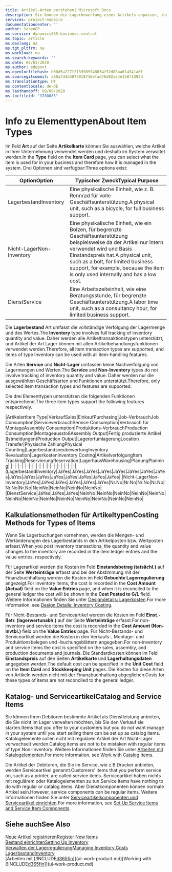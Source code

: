 ```yaml
---
title: Artikel-Arten verstehen| Microsoft Docs
description: Sie können die Lagerbewertung eines Artikels anpassen, indem Sie die FIFO. oder " Standard "oder Durchschnittskostenmethode anwenden, z. B. wenn Artikelkosten für Gründe, die keine Transaktionen betreffen, ändern.
services: project-madeira
documentationcenter: ''
author: SorenGP
ms.service: dynamics365-business-central
ms.topic: article
ms.devlang: na
ms.tgt_pltfrm: na
ms.workload: na
ms.search.keywords: ''
ms.date: 04/01/2020
ms.author: edupont
ms.openlocfilehash: b08d5a227f2133989948634f32d88aa614941a0f
ms.sourcegitcommit: a80afd4e5075018716efad76d82a54e158f1392d
ms.translationtype: HT
ms.contentlocale: de-DE
ms.lasthandoff: 09/09/2020
ms.locfileid: "3780085"
---
```

# <a name="about-item-types"></a><span data-ttu-id="07af1-103">Info zu Elementtypen</span><span class="sxs-lookup"><span data-stu-id="07af1-103">About Item Types</span></span>
<span data-ttu-id="07af1-104">Im Feld **Art** auf der Seite **Artikelkarte** können Sie auswählen, welche Artikel in Ihrer Unternehmung verwendet werden und deshalb im System verwaltet werden.</span><span class="sxs-lookup"><span data-stu-id="07af1-104">In the **Type** field on the **Item Card** page, you can select what the item is used for in your business and therefore how it is managed in the system.</span></span> <span data-ttu-id="07af1-105">Drei Optionen sind verfügbar:</span><span class="sxs-lookup"><span data-stu-id="07af1-105">Three options exist:</span></span>

|<span data-ttu-id="07af1-106">Option</span><span class="sxs-lookup"><span data-stu-id="07af1-106">Option</span></span>|<span data-ttu-id="07af1-107">Typischer Zweck</span><span class="sxs-lookup"><span data-stu-id="07af1-107">Typical Purpose</span></span>|
|------|-----------|
|<span data-ttu-id="07af1-108">Lagerbestand</span><span class="sxs-lookup"><span data-stu-id="07af1-108">Inventory</span></span>|<span data-ttu-id="07af1-109">Eine physikalische Einheit, wie z. B. Rennrad für volle Geschäftsunterstützung.</span><span class="sxs-lookup"><span data-stu-id="07af1-109">A physical unit, such as a bicycle, for full business support.</span></span>|
|<span data-ttu-id="07af1-110">Nicht-Lager</span><span class="sxs-lookup"><span data-stu-id="07af1-110">Non-Inventory</span></span>|<span data-ttu-id="07af1-111">Eine physikalische Einheit, wie ein Bolzen, für begrenzte Geschäftsunterstützung beispielsweise da der Artikel nur intern verwendet wird und Basis Einstandspreis hat.</span><span class="sxs-lookup"><span data-stu-id="07af1-111">A physical unit, such as a bolt, for limited business support, for example, because the item is only used internally and has a low cost.</span></span>|
|<span data-ttu-id="07af1-112">Dienst</span><span class="sxs-lookup"><span data-stu-id="07af1-112">Service</span></span>|<span data-ttu-id="07af1-113">Eine Arbeitszeiteinheit, wie eine Beratungsstunde, für begrenzte Geschäftsunterstützung.</span><span class="sxs-lookup"><span data-stu-id="07af1-113">A labor time unit, such as a consultancy hour, for limited business support.</span></span>|

<span data-ttu-id="07af1-114">Die **Lagerbestand** Art umfasst die vollständige Verfolgung der Lagermenge und des Wertes.</span><span class="sxs-lookup"><span data-stu-id="07af1-114">The **Inventory** type involves full tracking of inventory quantity and value.</span></span> <span data-ttu-id="07af1-115">Daher werden alle Artikeltransaktionstypen unterstützt, und Artikel der Art Lager können mit allen Artikelbehandlungsfunktionen verwendet werden.</span><span class="sxs-lookup"><span data-stu-id="07af1-115">Therefore, all item transaction types are supported, and items of type Inventory can be used with all item-handling features.</span></span>

<span data-ttu-id="07af1-116">Die Arten **Service** und **Nicht-Lager** umfassen keine Nachverfolgung von Lagermengen und Werten.</span><span class="sxs-lookup"><span data-stu-id="07af1-116">The **Service** and **Non-Inventory** types do not involve tracking of inventory quantity and value.</span></span> <span data-ttu-id="07af1-117">Daher werden nur die ausgewählten Geschäftsarten und Funktionen unterstützt.</span><span class="sxs-lookup"><span data-stu-id="07af1-117">Therefore, only selected item transaction types and features are supported.</span></span>

<span data-ttu-id="07af1-118">Die drei Elementtypen unterstützen die folgenden Funktionen entsprechend.</span><span class="sxs-lookup"><span data-stu-id="07af1-118">The three item types support the following features respectively.</span></span>

|<span data-ttu-id="07af1-119">Artikelart</span><span class="sxs-lookup"><span data-stu-id="07af1-119">Item Type</span></span>|<span data-ttu-id="07af1-120">Verkauf</span><span class="sxs-lookup"><span data-stu-id="07af1-120">Sales</span></span>|<span data-ttu-id="07af1-121">Einkauf</span><span class="sxs-lookup"><span data-stu-id="07af1-121">Purchasing</span></span>|<span data-ttu-id="07af1-122">Job-Verbrauch</span><span class="sxs-lookup"><span data-stu-id="07af1-122">Job Consumption</span></span>|<span data-ttu-id="07af1-123">Serviceverbrauch</span><span class="sxs-lookup"><span data-stu-id="07af1-123">Service Consumption</span></span>|<span data-ttu-id="07af1-124">Verbrauch für Montage</span><span class="sxs-lookup"><span data-stu-id="07af1-124">Assembly Consumption</span></span>|<span data-ttu-id="07af1-125">Produktions-Verbrauch</span><span class="sxs-lookup"><span data-stu-id="07af1-125">Production Consumption</span></span>|<span data-ttu-id="07af1-126">Montageausstoß</span><span class="sxs-lookup"><span data-stu-id="07af1-126">Assembly Output</span></span>|<span data-ttu-id="07af1-127">Fertig produzierte Artikel (Istmeldungen)</span><span class="sxs-lookup"><span data-stu-id="07af1-127">Production Output</span></span>|<span data-ttu-id="07af1-128">Lagerortumlagerung</span><span class="sxs-lookup"><span data-stu-id="07af1-128">Location Transfer</span></span>|<span data-ttu-id="07af1-129">Physische Zählung</span><span class="sxs-lookup"><span data-stu-id="07af1-129">Physical Counting</span></span>|<span data-ttu-id="07af1-130">Lagerbestandsneubewertung</span><span class="sxs-lookup"><span data-stu-id="07af1-130">Inventory Revaluation</span></span>|<span data-ttu-id="07af1-131">Lagerkosten</span><span class="sxs-lookup"><span data-stu-id="07af1-131">Inventory Costing</span></span>|<span data-ttu-id="07af1-132">Artikelverfolgung</span><span class="sxs-lookup"><span data-stu-id="07af1-132">Item Tracking</span></span>|<span data-ttu-id="07af1-133">Reservierung</span><span class="sxs-lookup"><span data-stu-id="07af1-133">Reservation</span></span>|<span data-ttu-id="07af1-134">Lagerhaus</span><span class="sxs-lookup"><span data-stu-id="07af1-134">Warehousing</span></span>|<span data-ttu-id="07af1-135">Planung</span><span class="sxs-lookup"><span data-stu-id="07af1-135">Planning</span></span>|
|-|-|-|-|-|-|-|-|-|-|-|-|-|-|-|-|-|-|
|<span data-ttu-id="07af1-136">Lagerbestand</span><span class="sxs-lookup"><span data-stu-id="07af1-136">Inventory</span></span>|<span data-ttu-id="07af1-137">Ja</span><span class="sxs-lookup"><span data-stu-id="07af1-137">Yes</span></span>|<span data-ttu-id="07af1-138">Ja</span><span class="sxs-lookup"><span data-stu-id="07af1-138">Yes</span></span>|<span data-ttu-id="07af1-139">Ja</span><span class="sxs-lookup"><span data-stu-id="07af1-139">Yes</span></span>|<span data-ttu-id="07af1-140">Ja</span><span class="sxs-lookup"><span data-stu-id="07af1-140">Yes</span></span>|<span data-ttu-id="07af1-141">Ja</span><span class="sxs-lookup"><span data-stu-id="07af1-141">Yes</span></span>|<span data-ttu-id="07af1-142">Ja</span><span class="sxs-lookup"><span data-stu-id="07af1-142">Yes</span></span>|<span data-ttu-id="07af1-143">Ja</span><span class="sxs-lookup"><span data-stu-id="07af1-143">Yes</span></span>|<span data-ttu-id="07af1-144">Ja</span><span class="sxs-lookup"><span data-stu-id="07af1-144">Yes</span></span>|<span data-ttu-id="07af1-145">Ja</span><span class="sxs-lookup"><span data-stu-id="07af1-145">Yes</span></span>|<span data-ttu-id="07af1-146">Ja</span><span class="sxs-lookup"><span data-stu-id="07af1-146">Yes</span></span>|<span data-ttu-id="07af1-147">Ja</span><span class="sxs-lookup"><span data-stu-id="07af1-147">Yes</span></span>|<span data-ttu-id="07af1-148">Ja</span><span class="sxs-lookup"><span data-stu-id="07af1-148">Yes</span></span>|<span data-ttu-id="07af1-149">Ja</span><span class="sxs-lookup"><span data-stu-id="07af1-149">Yes</span></span>|<span data-ttu-id="07af1-150">Ja</span><span class="sxs-lookup"><span data-stu-id="07af1-150">Yes</span></span>|<span data-ttu-id="07af1-151">Ja</span><span class="sxs-lookup"><span data-stu-id="07af1-151">Yes</span></span>|<span data-ttu-id="07af1-152">Ja</span><span class="sxs-lookup"><span data-stu-id="07af1-152">Yes</span></span>|
|<span data-ttu-id="07af1-153">Nicht-Lager</span><span class="sxs-lookup"><span data-stu-id="07af1-153">Non-Inventory</span></span>|<span data-ttu-id="07af1-154">Ja</span><span class="sxs-lookup"><span data-stu-id="07af1-154">Yes</span></span>|<span data-ttu-id="07af1-155">Ja</span><span class="sxs-lookup"><span data-stu-id="07af1-155">Yes</span></span>|<span data-ttu-id="07af1-156">Ja</span><span class="sxs-lookup"><span data-stu-id="07af1-156">Yes</span></span>|<span data-ttu-id="07af1-157">Ja</span><span class="sxs-lookup"><span data-stu-id="07af1-157">Yes</span></span>|<span data-ttu-id="07af1-158">Ja</span><span class="sxs-lookup"><span data-stu-id="07af1-158">Yes</span></span>|<span data-ttu-id="07af1-159">Ja</span><span class="sxs-lookup"><span data-stu-id="07af1-159">Yes</span></span>|<span data-ttu-id="07af1-160">Nr.</span><span class="sxs-lookup"><span data-stu-id="07af1-160">No</span></span>|<span data-ttu-id="07af1-161">Nr.</span><span class="sxs-lookup"><span data-stu-id="07af1-161">No</span></span>|<span data-ttu-id="07af1-162">Nr.</span><span class="sxs-lookup"><span data-stu-id="07af1-162">No</span></span>|<span data-ttu-id="07af1-163">Nr.</span><span class="sxs-lookup"><span data-stu-id="07af1-163">No</span></span>|<span data-ttu-id="07af1-164">Nr.</span><span class="sxs-lookup"><span data-stu-id="07af1-164">No</span></span>|<span data-ttu-id="07af1-165">Nr.</span><span class="sxs-lookup"><span data-stu-id="07af1-165">No</span></span>|<span data-ttu-id="07af1-166">Nein</span><span class="sxs-lookup"><span data-stu-id="07af1-166">No</span></span>|<span data-ttu-id="07af1-167">Nein</span><span class="sxs-lookup"><span data-stu-id="07af1-167">No</span></span>|<span data-ttu-id="07af1-168">Nein</span><span class="sxs-lookup"><span data-stu-id="07af1-168">No</span></span>|<span data-ttu-id="07af1-169">Nein</span><span class="sxs-lookup"><span data-stu-id="07af1-169">No</span></span>|
|<span data-ttu-id="07af1-170">Dienst</span><span class="sxs-lookup"><span data-stu-id="07af1-170">Service</span></span>|<span data-ttu-id="07af1-171">Ja</span><span class="sxs-lookup"><span data-stu-id="07af1-171">Yes</span></span>|<span data-ttu-id="07af1-172">Ja</span><span class="sxs-lookup"><span data-stu-id="07af1-172">Yes</span></span>|<span data-ttu-id="07af1-173">Ja</span><span class="sxs-lookup"><span data-stu-id="07af1-173">Yes</span></span>|<span data-ttu-id="07af1-174">Nein</span><span class="sxs-lookup"><span data-stu-id="07af1-174">No</span></span>|<span data-ttu-id="07af1-175">Nein</span><span class="sxs-lookup"><span data-stu-id="07af1-175">No</span></span>|<span data-ttu-id="07af1-176">Nein</span><span class="sxs-lookup"><span data-stu-id="07af1-176">No</span></span>|<span data-ttu-id="07af1-177">Nein</span><span class="sxs-lookup"><span data-stu-id="07af1-177">No</span></span>|<span data-ttu-id="07af1-178">Nein</span><span class="sxs-lookup"><span data-stu-id="07af1-178">No</span></span>|<span data-ttu-id="07af1-179">Nein</span><span class="sxs-lookup"><span data-stu-id="07af1-179">No</span></span>|<span data-ttu-id="07af1-180">Nein</span><span class="sxs-lookup"><span data-stu-id="07af1-180">No</span></span>|<span data-ttu-id="07af1-181">Nein</span><span class="sxs-lookup"><span data-stu-id="07af1-181">No</span></span>|<span data-ttu-id="07af1-182">Nein</span><span class="sxs-lookup"><span data-stu-id="07af1-182">No</span></span>|<span data-ttu-id="07af1-183">Nein</span><span class="sxs-lookup"><span data-stu-id="07af1-183">No</span></span>|<span data-ttu-id="07af1-184">Nein</span><span class="sxs-lookup"><span data-stu-id="07af1-184">No</span></span>|<span data-ttu-id="07af1-185">Nein</span><span class="sxs-lookup"><span data-stu-id="07af1-185">No</span></span>|<span data-ttu-id="07af1-186">Nein</span><span class="sxs-lookup"><span data-stu-id="07af1-186">No</span></span>|

## <a name="costing-methods-for-types-of-items"></a><span data-ttu-id="07af1-187">Kalkulationsmethoden für Artikeltypen</span><span class="sxs-lookup"><span data-stu-id="07af1-187">Costing Methods for Types of Items</span></span>
<span data-ttu-id="07af1-188">Wenn Sie Lagerbuchungen vornehmen, werden die Mengen- und Wertänderungen des Lagerbestands in den Artikelposten bzw. Wertposten erfasst.</span><span class="sxs-lookup"><span data-stu-id="07af1-188">When you post inventory transactions, the quantity and value changes to the inventory are recorded in the item ledger entries and the value entries, respectively.</span></span> 

<span data-ttu-id="07af1-189">Für Lagerartikel werden die Kosten im Feld **Einstandsbetrag (tatsächl.)** auf der Seite **Werteinträge** erfasst und bei der Abstimmung mit der Finanzbuchhaltung werden die Kosten im Feld **Gebuchte Lagerregulierung** angezeigt.</span><span class="sxs-lookup"><span data-stu-id="07af1-189">For inventory items, the cost is recorded in the **Cost Amount (Actual)** field on the **Value Entries** page, and when it is reconciled to the general ledger the cost will be shown in the **Cost Posted to G/L** field.</span></span> <span data-ttu-id="07af1-190">Weitere Informationen finden Sie unter [Designdetails: Lagerkosten](design-details-inventory-costing.md).</span><span class="sxs-lookup"><span data-stu-id="07af1-190">For more information, see [Design Details: Inventory Costing](design-details-inventory-costing.md).</span></span>

<span data-ttu-id="07af1-191">Für Nicht-Bestands- und Serviceartikel werden die Kosten im Feld **Einst.-Betr. (lagerwertunabh.)** auf der Seite **Werteinträge** erfasst.</span><span class="sxs-lookup"><span data-stu-id="07af1-191">For non-inventory and service items the cost is recorded in the **Cost Amount (Non-Invtbl.)** field on the **Value Entries** page.</span></span> <span data-ttu-id="07af1-192">Für Nicht-Bestands- und Serviceartikel werden die Kosten in den Verkaufs-, Montage- und Produktionsbelegen und -buchungsblättern angegeben.</span><span class="sxs-lookup"><span data-stu-id="07af1-192">For non-inventory and service items the cost is specified on the sales, assembly, and production documents and journals.</span></span> <span data-ttu-id="07af1-193">Die Standardkosten können im Feld **Einstandspreis** auf den Seiten **Artikelkarte** und **Lagerhaltungsdaten** angegeben werden.</span><span class="sxs-lookup"><span data-stu-id="07af1-193">The default cost can be specified in the **Unit Cost** field on the **Item Card** and **Stockkeeping Unit** pages.</span></span> <span data-ttu-id="07af1-194">Die Kosten für diese Arten von Artikeln werden nicht mit der Finanzbuchhaltung abgeglichen.</span><span class="sxs-lookup"><span data-stu-id="07af1-194">Costs for these types of items are not reconciled to the general ledger.</span></span> 

## <a name="catalog-and-service-items"></a><span data-ttu-id="07af1-195">Katalog- und Serviceartikel</span><span class="sxs-lookup"><span data-stu-id="07af1-195">Catalog and Service Items</span></span>
<span data-ttu-id="07af1-196">Sie können Ihren Debitoren bestimmte Artikel als Dienstleistung anbieten, die Sie nicht im Lager verwalten möchten, bis Sie den Verkauf sie starten.</span><span class="sxs-lookup"><span data-stu-id="07af1-196">Items that you offer to your customers but you do not want manage in your system until you start selling them can be set up as catalog items.</span></span> <span data-ttu-id="07af1-197">Katalogelemente sollen nicht mit regulären Artikel der Art Nicht-Lager verwechselt werden.</span><span class="sxs-lookup"><span data-stu-id="07af1-197">Catalog items are not to be mistaken with regular items of type Non-Inventory.</span></span> <span data-ttu-id="07af1-198">Weitere Informationen finden Sie unter [Arbeiten mit Katalogelementen](inventory-how-work-nonstock-items.md).</span><span class="sxs-lookup"><span data-stu-id="07af1-198">For more information, see [Work with Catalog Items](inventory-how-work-nonstock-items.md).</span></span>

<span data-ttu-id="07af1-199">Die Artikel der Debitoren, die Sie im Service, wie z.B Drucker anbieten, werden Serviceartikel genannt.</span><span class="sxs-lookup"><span data-stu-id="07af1-199">Customers' items that you perform service on, such as a printer, are called service items.</span></span> <span data-ttu-id="07af1-200">Serviceartikel haben nichts mit regulärem oder Katalogelementen zu tun.</span><span class="sxs-lookup"><span data-stu-id="07af1-200">Service items have nothing to do with regular or catalog items.</span></span> <span data-ttu-id="07af1-201">Aber Dienstkomponenten können normale Artikel sein.</span><span class="sxs-lookup"><span data-stu-id="07af1-201">However, service components can be regular items.</span></span> <span data-ttu-id="07af1-202">Weitere Informationen finden Sie unter [Serviceartikelkomponenten und Serviceartikel einrichten](service-how-setup-service-items.md).</span><span class="sxs-lookup"><span data-stu-id="07af1-202">For more information, see [Set Up Service Items and Service Item Components](service-how-setup-service-items.md).</span></span>

## <a name="see-also"></a><span data-ttu-id="07af1-203">Siehe auch</span><span class="sxs-lookup"><span data-stu-id="07af1-203">See Also</span></span>
[<span data-ttu-id="07af1-204">Neue Artikel registrieren</span><span class="sxs-lookup"><span data-stu-id="07af1-204">Register New Items</span></span>](inventory-how-register-new-items.md)  
[<span data-ttu-id="07af1-205">Bestand einrichten</span><span class="sxs-lookup"><span data-stu-id="07af1-205">Setting Up Inventory</span></span>](inventory-setup-inventory.md)  
[<span data-ttu-id="07af1-206">Verwalten der Lagerregulierung</span><span class="sxs-lookup"><span data-stu-id="07af1-206">Managing Inventory Costs</span></span>](finance-manage-inventory-costs.md)  
[<span data-ttu-id="07af1-207">Lagerbestand</span><span class="sxs-lookup"><span data-stu-id="07af1-207">Inventory</span></span>](inventory-manage-inventory.md)  
<span data-ttu-id="07af1-208">[Arbeiten mit [!INCLUDE[d365fin](includes/d365fin_md.md)]](ui-work-product.md)</span><span class="sxs-lookup"><span data-stu-id="07af1-208">[Working with [!INCLUDE[d365fin](includes/d365fin_md.md)]](ui-work-product.md)</span></span>
